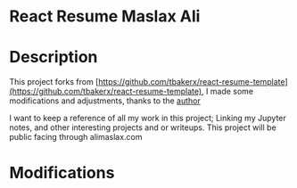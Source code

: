 # React Resume Maslax Ali

# Description
This project forks from [https://github.com/tbakerx/react-resume-template](https://github.com/tbakerx/react-resume-template), I made some modifications and adjustments, thanks to the [author](https://github.com/tbakerx)

I want to keep a reference of all my work in this project; Linking my Jupyter notes, and other interesting projects and or writeups. This project will be public facing through alimaslax.com

# Modifications